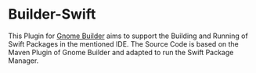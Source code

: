 # Builder-Swift

This Plugin for [Gnome Builder](https://wiki.gnome.org/Apps/Builder) aims to support the Building and Running of Swift Packages in the mentioned IDE. The Source Code is based on the Maven Plugin of Gnome Builder and adapted to run the Swift Package Manager.
